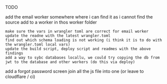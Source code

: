 TODO

add the email worker somewhere where i can find it as i cannot find the source add to a worker in thos worker folder

    make sure the vars in wrangler toml are correct for email worker
    update the readne with the latest wrangler.toml
    find out which schema loading is not working (i think it is to do with the wrangler.toml local vars)
    update the build script, deploy script and readmes with the above findings
    add a way to sybc databases locallu, we could try copying the db from jwt to the database and other workers (do this via deploy)

add a forgot password screen
join all the js file into one (or leave to cloudflare / ci)
